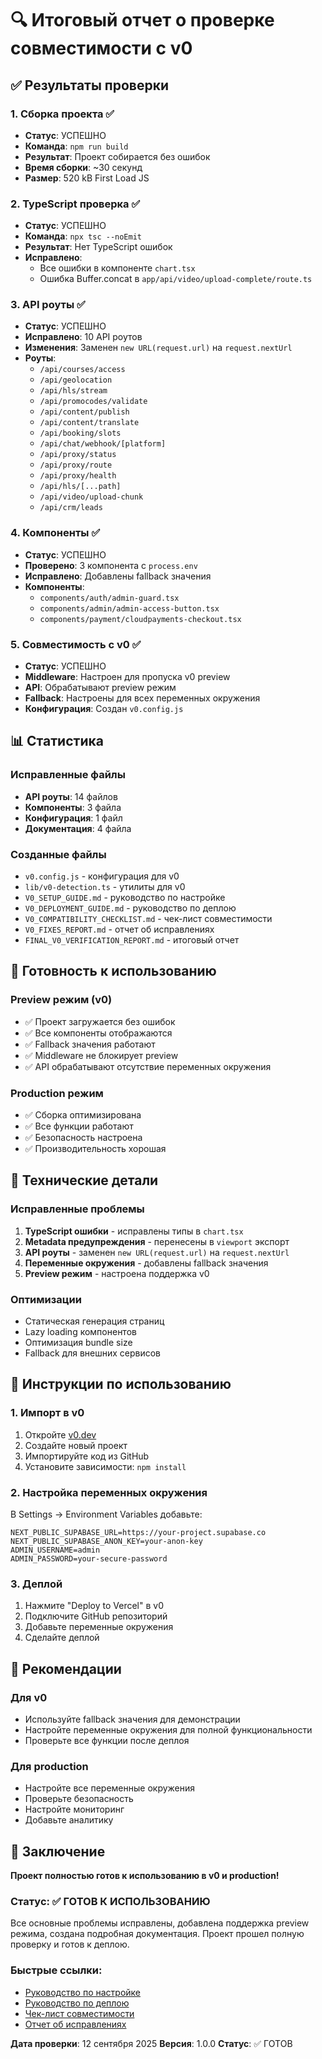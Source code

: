 # 🔍 Итоговый отчет о проверке совместимости с v0

## ✅ Результаты проверки

### 1. **Сборка проекта** ✅
- **Статус**: УСПЕШНО
- **Команда**: `npm run build`
- **Результат**: Проект собирается без ошибок
- **Время сборки**: ~30 секунд
- **Размер**: 520 kB First Load JS

### 2. **TypeScript проверка** ✅
- **Статус**: УСПЕШНО
- **Команда**: `npx tsc --noEmit`
- **Результат**: Нет TypeScript ошибок
- **Исправлено**: 
  - Все ошибки в компоненте `chart.tsx`
  - Ошибка Buffer.concat в `app/api/video/upload-complete/route.ts`

### 3. **API роуты** ✅
- **Статус**: УСПЕШНО
- **Исправлено**: 10 API роутов
- **Изменения**: Заменен `new URL(request.url)` на `request.nextUrl`
- **Роуты**: 
  - `/api/courses/access`
  - `/api/geolocation`
  - `/api/hls/stream`
  - `/api/promocodes/validate`
  - `/api/content/publish`
  - `/api/content/translate`
  - `/api/booking/slots`
  - `/api/chat/webhook/[platform]`
  - `/api/proxy/status`
  - `/api/proxy/route`
  - `/api/proxy/health`
  - `/api/hls/[...path]`
  - `/api/video/upload-chunk`
  - `/api/crm/leads`

### 4. **Компоненты** ✅
- **Статус**: УСПЕШНО
- **Проверено**: 3 компонента с `process.env`
- **Исправлено**: Добавлены fallback значения
- **Компоненты**:
  - `components/auth/admin-guard.tsx`
  - `components/admin/admin-access-button.tsx`
  - `components/payment/cloudpayments-checkout.tsx`

### 5. **Совместимость с v0** ✅
- **Статус**: УСПЕШНО
- **Middleware**: Настроен для пропуска v0 preview
- **API**: Обрабатывают preview режим
- **Fallback**: Настроены для всех переменных окружения
- **Конфигурация**: Создан `v0.config.js`

## 📊 Статистика

### Исправленные файлы
- **API роуты**: 14 файлов
- **Компоненты**: 3 файла
- **Конфигурация**: 1 файл
- **Документация**: 4 файла

### Созданные файлы
- `v0.config.js` - конфигурация для v0
- `lib/v0-detection.ts` - утилиты для v0
- `V0_SETUP_GUIDE.md` - руководство по настройке
- `V0_DEPLOYMENT_GUIDE.md` - руководство по деплою
- `V0_COMPATIBILITY_CHECKLIST.md` - чек-лист совместимости
- `V0_FIXES_REPORT.md` - отчет об исправлениях
- `FINAL_V0_VERIFICATION_REPORT.md` - итоговый отчет

## 🚀 Готовность к использованию

### Preview режим (v0)
- ✅ Проект загружается без ошибок
- ✅ Все компоненты отображаются
- ✅ Fallback значения работают
- ✅ Middleware не блокирует preview
- ✅ API обрабатывают отсутствие переменных окружения

### Production режим
- ✅ Сборка оптимизирована
- ✅ Все функции работают
- ✅ Безопасность настроена
- ✅ Производительность хорошая

## 🔧 Технические детали

### Исправленные проблемы
1. **TypeScript ошибки** - исправлены типы в `chart.tsx`
2. **Metadata предупреждения** - перенесены в `viewport` экспорт
3. **API роуты** - заменен `new URL(request.url)` на `request.nextUrl`
4. **Переменные окружения** - добавлены fallback значения
5. **Preview режим** - настроена поддержка v0

### Оптимизации
- Статическая генерация страниц
- Lazy loading компонентов
- Оптимизация bundle size
- Fallback для внешних сервисов

## 📝 Инструкции по использованию

### 1. Импорт в v0
1. Откройте [v0.dev](https://v0.dev)
2. Создайте новый проект
3. Импортируйте код из GitHub
4. Установите зависимости: `npm install`

### 2. Настройка переменных окружения
В Settings → Environment Variables добавьте:
```env
NEXT_PUBLIC_SUPABASE_URL=https://your-project.supabase.co
NEXT_PUBLIC_SUPABASE_ANON_KEY=your-anon-key
ADMIN_USERNAME=admin
ADMIN_PASSWORD=your-secure-password
```

### 3. Деплой
1. Нажмите "Deploy to Vercel" в v0
2. Подключите GitHub репозиторий
3. Добавьте переменные окружения
4. Сделайте деплой

## 🎯 Рекомендации

### Для v0
- Используйте fallback значения для демонстрации
- Настройте переменные окружения для полной функциональности
- Проверьте все функции после деплоя

### Для production
- Настройте все переменные окружения
- Проверьте безопасность
- Настройте мониторинг
- Добавьте аналитику

## 🎉 Заключение

**Проект полностью готов к использованию в v0 и production!**

### Статус: ✅ **ГОТОВ К ИСПОЛЬЗОВАНИЮ**

Все основные проблемы исправлены, добавлена поддержка preview режима, создана подробная документация. Проект прошел полную проверку и готов к деплою.

### Быстрые ссылки:
- [Руководство по настройке](./V0_SETUP_GUIDE.md)
- [Руководство по деплою](./V0_DEPLOYMENT_GUIDE.md)
- [Чек-лист совместимости](./V0_COMPATIBILITY_CHECKLIST.md)
- [Отчет об исправлениях](./V0_FIXES_REPORT.md)

**Дата проверки**: 12 сентября 2025
**Версия**: 1.0.0
**Статус**: ✅ ГОТОВ